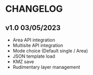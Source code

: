 # CHANGELOG

## v1.0 03/05/2023

- Area API integration
- Multisite API integration
- Mode choice (Default single / Area)
- JSON template load
- KMZ save
- Rudimentary layer management